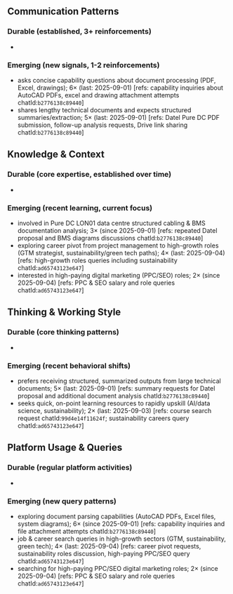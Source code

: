 ## Communication Patterns
### Durable (established, 3+ reinforcements)
-

### Emerging (new signals, 1-2 reinforcements)
- asks concise capability questions about document processing (PDF, Excel, drawings); 6× (last: 2025-09-01) [refs: capability inquiries about AutoCAD PDFs, excel and drawing attachment attempts chatId:`b2776138c89440`]
- shares lengthy technical documents and expects structured summaries/extraction; 5× (last: 2025-09-01) [refs: Datel Pure DC PDF submission, follow-up analysis requests, Drive link sharing chatId:`b2776138c89440`]

## Knowledge & Context
### Durable (core expertise, established over time)
-

### Emerging (recent learning, current focus)
- involved in Pure DC LON01 data centre structured cabling & BMS documentation analysis; 3× (since 2025-09-01) [refs: repeated Datel proposal and BMS diagrams discussions chatId:`b2776138c89440`]
- exploring career pivot from project management to high-growth roles (GTM strategist, sustainability/green tech paths); 4× (last: 2025-09-04) [refs: high-growth roles queries including sustainability chatId:`ad65743123e647`]
- interested in high-paying digital marketing (PPC/SEO) roles; 2× (since 2025-09-04) [refs: PPC & SEO salary and role queries chatId:`ad65743123e647`]

## Thinking & Working Style
### Durable (core thinking patterns)
-

### Emerging (recent behavioral shifts)
- prefers receiving structured, summarized outputs from large technical documents; 5× (last: 2025-09-01) [refs: summary requests for Datel proposal and additional document analysis chatId:`b2776138c89440`]
- seeks quick, on-point learning resources to rapidly upskill (AI/data science, sustainability); 2× (last: 2025-09-03) [refs: course search request chatId:`99d4e14f11624f`; sustainability careers query chatId:`ad65743123e647`]

## Platform Usage & Queries
### Durable (regular platform activities)
-

### Emerging (new query patterns)
- exploring document parsing capabilities (AutoCAD PDFs, Excel files, system diagrams); 6× (since 2025-09-01) [refs: capability inquiries and file attachment attempts chatId:`b2776138c89440`]
- job & career search queries in high-growth sectors (GTM, sustainability, green tech); 4× (last: 2025-09-04) [refs: career pivot requests, sustainability roles discussion, high-paying PPC/SEO query chatId:`ad65743123e647`]
- searching for high-paying PPC/SEO digital marketing roles; 2× (since 2025-09-04) [refs: PPC & SEO salary and role queries chatId:`ad65743123e647`]